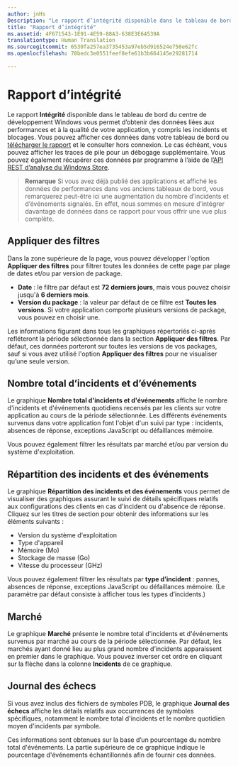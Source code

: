 ```yaml
---
author: jnHs
Description: "Le rapport d’intégrité disponible dans le tableau de bord du centre de développement Windows vous permet d’obtenir des données liées aux performances et à la qualité de votre application, y compris les incidents et blocages."
title: "Rapport d’intégrité"
ms.assetid: 4F671543-1E91-4E59-88A3-638E3E64539A
translationtype: Human Translation
ms.sourcegitcommit: 6530fa257ea3735453a97eb5d916524e750e62fc
ms.openlocfilehash: 78bedc3e0551feef8efe61b3b664145e29281714

---
```


# Rapport d’intégrité


Le rapport **Intégrité** disponible dans le tableau de bord du centre de développement Windows vous permet d’obtenir des données liées aux performances et à la qualité de votre application, y compris les incidents et blocages. Vous pouvez afficher ces données dans votre tableau de bord ou [télécharger le rapport](download-analytic-reports.md) et le consulter hors connexion. Le cas échéant, vous pouvez afficher les traces de pile pour un débogage supplémentaire. Vous pouvez également récupérer ces données par programme à l’aide de l’[API REST d’analyse du Windows Store](../monetize/access-analytics-data-using-windows-store-services.md).

> **Remarque** Si vous avez déjà publié des applications et affiché les données de performances dans vos anciens tableaux de bord, vous remarquerez peut-être ici une augmentation du nombre d’incidents et d’événements signalés. En effet, nous sommes en mesure d’intégrer davantage de données dans ce rapport pour vous offrir une vue plus complète.

## Appliquer des filtres


Dans la zone supérieure de la page, vous pouvez développer l'option **Appliquer des filtres** pour filtrer toutes les données de cette page par plage de dates et/ou par version de package.

-   **Date** : le filtre par défaut est **72 derniers jours**, mais vous pouvez choisir jusqu'à **6 derniers mois**.
-   **Version du package** : la valeur par défaut de ce filtre est **Toutes les versions**. Si votre application comporte plusieurs versions de package, vous pouvez en choisir une.

Les informations figurant dans tous les graphiques répertoriés ci-après refléteront la période sélectionnée dans la section **Appliquer des filtres**. Par défaut, ces données porteront sur toutes les versions de vos packages, sauf si vous avez utilisé l'option **Appliquer des filtres** pour ne visualiser qu’une seule version.

## Nombre total d’incidents et d’événements


Le graphique **Nombre total d'incidents et d'événements** affiche le nombre d'incidents et d'événements quotidiens recensés par les clients sur votre application au cours de la période sélectionnée. Les différents événements survenus dans votre application font l'objet d'un suivi par type : incidents, absences de réponse, exceptions JavaScript ou défaillances mémoire.

Vous pouvez également filtrer les résultats par marché et/ou par version du système d'exploitation.

## Répartition des incidents et des événements


Le graphique **Répartition des incidents et des événements** vous permet de visualiser des graphiques assurant le suivi de détails spécifiques relatifs aux configurations des clients en cas d'incident ou d'absence de réponse. Cliquez sur les titres de section pour obtenir des informations sur les éléments suivants :

-   Version du système d'exploitation
-   Type d'appareil
-   Mémoire (Mo)
-   Stockage de masse (Go)
-   Vitesse du processeur (GHz)

Vous pouvez également filtrer les résultats par **type d’incident** : pannes, absences de réponse, exceptions JavaScript ou défaillances mémoire. (Le paramètre par défaut consiste à afficher tous les types d’incidents.)

## Marché


Le graphique **Marché** présente le nombre total d'incidents et d'événements survenus par marché au cours de la période sélectionnée. Par défaut, les marchés ayant donné lieu au plus grand nombre d’incidents apparaissent en premier dans le graphique. Vous pouvez inverser cet ordre en cliquant sur la flèche dans la colonne **Incidents** de ce graphique.

## Journal des échecs


Si vous avez inclus des fichiers de symboles PDB, le graphique **Journal des échecs** affiche les détails relatifs aux occurrences de symboles spécifiques, notamment le nombre total d'incidents et le nombre quotidien moyen d'incidents par symbole.

Ces informations sont obtenues sur la base d’un pourcentage du nombre total d'événements. La partie supérieure de ce graphique indique le pourcentage d'événements échantillonnés afin de fournir ces données.

 

 



<!--HONumber=Jun16_HO4-->


